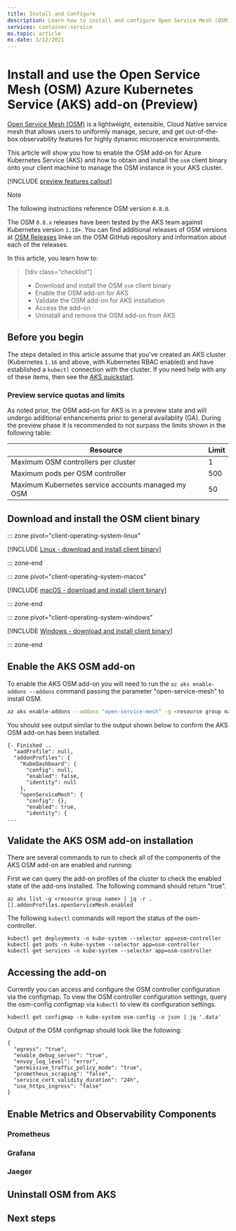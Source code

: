 ```yaml
---
title: Install and Configure
description: Learn how to install and configure Open Service Mesh (OSM) in Azure Kubernetes Service (AKS)
services: container-service
ms.topic: article
ms.date: 3/12/2021
---
```


# Install and use the Open Service Mesh (OSM) Azure Kubernetes Service (AKS) add-on (Preview)

[Open Service Mesh (OSM)](https://docs.openservicemesh.io/) is a lightweight, extensible, Cloud Native service mesh that allows users to uniformly manage, secure, and get out-of-the-box observability features for highly dynamic microservice environments.

This article will show you how to enable the OSM add-on for Azure Kubernetes Service (AKS) and how to obtain and install the `osm` client binary onto your client machine to manage the OSM instance in your AKS cluster.

[!INCLUDE [preview features callout](./includes/preview/preview-callout.md)]

> [!NOTE]
> The following instructions reference OSM version `0.8.0`.
>
> The OSM `0.8.x` releases have been tested by the AKS team against Kubernetes version `1.18+`. You can find additional releases of OSM versions at [OSM Releases](https://github.com/openservicemesh/osm/releases) linke on the OSM GitHub repository and information about each of the releases.

In this article, you learn how to:

> [!div class="checklist"]
>
> - Download and install the OSM `osm` client binary
> - Enable the OSM add-on for AKS
> - Validate the OSM add-on for AKS installation
> - Access the add-on
> - Uninstall and remove the OSM add-on from AKS

## Before you begin

The steps detailed in this article assume that you've created an AKS cluster (Kubernetes `1.16` and above, with Kubernetes RBAC enabled) and have established a `kubectl` connection with the cluster. If you need help with any of these items, then see the [AKS quickstart](./kubernetes-walkthrough.md).

### Preview service quotas and limits

As noted prior, the OSM add-on for AKS is in a preview state and will undergo additional enhancements prior to general availablity (GA). During the preview phase it is recommended to not surpass the limits shown in the following table:

| Resource                                           | Limit |
| -------------------------------------------------- | :---- |
| Maximum OSM controllers per cluster                | 1     |
| Maximum pods per OSM controller                    | 500   |
| Maximum Kubernetes service accounts managed my OSM | 50    |

## Download and install the OSM client binary

::: zone pivot="client-operating-system-linux"

[!INCLUDE [Linux - download and install client binary](includes/servicemesh/osm/install-osm-binary-linux.md)]

::: zone-end

::: zone pivot="client-operating-system-macos"

[!INCLUDE [macOS - download and install client binary](includes/servicemesh/osm/install-osm-binary-macos.md)]

::: zone-end

::: zone pivot="client-operating-system-windows"

[!INCLUDE [Windows - download and install client binary](includes/servicemesh/osm/install-osm-binary-windows.md)]

::: zone-end

## Enable the AKS OSM add-on

To enable the AKS OSM add-on you will need to run the `az aks enable-addons --addons` command passing the parameter "open-service-mesh" to install OSM.

```bash
az aks enable-addons --addons "open-service-mesh" -g <resource group name> -n <AKS cluster name>
```

You should see output similar to the output shown below to confirm the AKS OSM add-on has been installed.

```console
{- Finished ..
  "aadProfile": null,
  "addonProfiles": {
    "KubeDashboard": {
      "config": null,
      "enabled": false,
      "identity": null
    },
    "openServiceMesh": {
      "config": {},
      "enabled": true,
      "identity": {
...
```

## Validate the AKS OSM add-on installation

There are several commands to run to check all of the components of the AKS OSM add-on are enabled and running:

First we can query the add-on profiles of the cluster to check the enabled state of the add-ons installed. The following command should return "true".

```
az aks list -g <resource group name> | jq -r .[].addonProfiles.openServiceMesh.enabled
```

The following `kubectl` commands will report the status of the osm-controller.

```
kubectl get deployments -n kube-system --selector app=osm-controller
kubectl get pods -n kube-system --selector app=osm-controller
kubectl get services -n kube-system --selector app=osm-controller
```

## Accessing the add-on

Currently you can access and configure the OSM controller configuration via the configmap. To view the OSM controller configuration settings, query the osm-config configmap via `kubectl` to view its configuration settings.

```
kubectl get configmap -n kube-system osm-config -o json | jq '.data'
```

Output of the OSM configmap should look like the following:

```
{
  "egress": "true",
  "enable_debug_server": "true",
  "envoy_log_level": "error",
  "permissive_traffic_policy_mode": "true",
  "prometheus_scraping": "false",
  "service_cert_validity_duration": "24h",
  "use_https_ingress": "false"
}
```

## Enable Metrics and Observability Components

### Prometheus

### Grafana

### Jaeger

## Uninstall OSM from AKS

## Next steps
